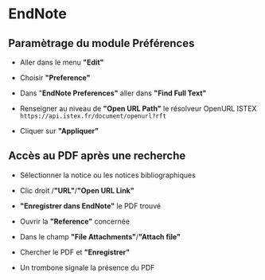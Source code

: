# EndNote

## Paramètrage du module Préférences

* Aller dans le menu **"Edit"**
* Choisir **"Preference"**



* Dans "**EndNote Preferences"** aller dans **"Find Full Text"**
* Renseigner au niveau de **"Open URL Path"** le résolveur OpenURL ISTEX `https://api.istex.fr/document/openurl?rft`
* Cliquer sur **"Appliquer"**





## Accès au PDF après une recherche

* Sélectionner la notice ou les notices bibliographiques
* Clic droit /**"URL"**/**"Open URL Link"**



* **"Enregistrer dans EndNote"** le PDF trouvé



* Ouvrir la **"Reference"** concernée
* Dans le champ **"File Attachments"**/**"Attach file"**
* Chercher le PDF et **"Enregistrer"**



* Un trombone signale la présence du PDF



